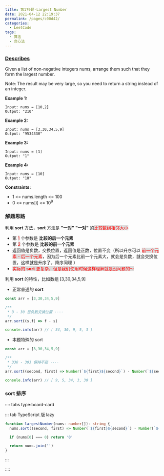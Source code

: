 ```yaml
---
title: 第179题-Largest Number
date: 2021-04-12 22:19:37
permalink: /pages/c00d42/
categories:
  - LeetCode
tags:
  - 算法
  - 贪心法
---
```


### [Describes](https://leetcode-cn.com/problems/largest-number/)

Given a list of non-negative integers <span class="span-shadow">nums</span>, arrange them such that they form the largest number.

Note: The result may be very large, so you need to return a string instead of an integer.

<!-- more -->

**Example 1:**

```
Input: nums = [10,2]
Output: "210"
```

**Example 2:**

```
Input: nums = [3,30,34,5,9]
Output: "9534330"
```

**Example 3:**

```
Input: nums = [1]
Output: "1"
```

**Example 4:**

```
Input: nums = [10]
Output: "10"
```

**Constraints:**

- <span class="span-shadow">1 <= nums.length <= 100</span>
- <span class="span-shadow">0 <= nums[i] <= 10<sup>9</sup></span>

### 解题思路

利用 **sort** 方法，**sort** 方法是 **"一对"** **"一对"** 的<span class="span-shadow" style="background: #ddd; color: red;">比较数组相邻大小</span>

- 第 <span class="span-shadow" style="background: #ddd; color: red;">1</span> 个参数是 **比较的后一个元素**
- 第 <span class="span-shadow" style="background: #ddd; color: red;">2</span> 个参数是 **比较的前一个元素**
- 返回值是负数，交换位置，返回值是正数，位置不变（所以升序可以 <span class="span-shadow" style="background: #ddd; color: red;">前一个元素 - 后一个元素</span>，因为后一个元素比前一个元素大，就会是负数，就会交换位置，这样就是升序了，降序同理 ）
- <span class="span-shadow" style="background: #ddd; color: red;">实际的 **sort** 更复杂，但是我们使用时候这样理解就是没问题的～</span>

利用 **sort** 的特性，比如数组 [3,30,34,5,9]

- 正常普通的 **sort**

```TypeScript
const arr = [3,30,34,5,9]

/**
 * 3 - 30 是负数交换位置 ····
 */
arr.sort((s,f) => f - s)

console.info(arr) // [ 34, 30, 9, 5, 3 ]
```

- 本题特殊的 sort

```TypeScript
const arr = [3,30,34,5,9]

/**
 * 330 - 303 保持不变 ····
 */
arr.sort((second, first) => Number(`${first}${second}`) - Number(`${second}${first}`))

console.info(arr) // [ 9, 5, 34, 3, 30 ]
```

### sort 排序

:::: tabs type:board-card

::: tab TypeScript 版 lazy

```TypeScript
function largestNumber(nums: number[]): string {
  nums.sort((second, first) => Number(`${first}${second}`) - Number(`${second}${first}`))

  if (nums[0] === 0) return '0'

  return nums.join('')
}
```

:::

::::
